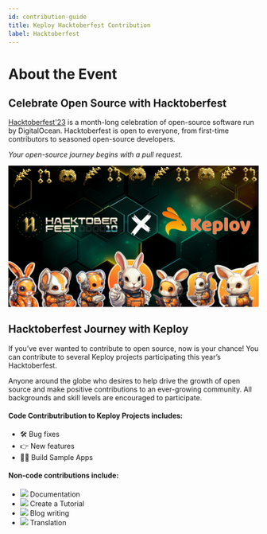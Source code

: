 ```yaml
---
id: contribution-guide
title: Keploy Hacktoberfest Contribution
label: Hacktoberfest
---
```


# About the Event

## Celebrate Open Source with Hacktoberfest

<a href='https://hacktoberfest.com/'>Hacktoberfest'23</a> is a month-long celebration of open-source software run by DigitalOcean. Hacktoberfest is open to everyone, from first-time contributors to seasoned open-source developers. 

*Your open-source journey begins with a pull request.*

![Hacktoberfest'2023](../../../static/img/hacktoberfest-2023.png)

## Hacktoberfest Journey with Keploy

If you’ve ever wanted to contribute to open source, now is your chance! You can contribute to several Keploy projects participating this year’s Hacktoberfest.

Anyone around the globe who desires to help drive the growth of open source and make positive contributions to an ever-growing community. All backgrounds and skill levels are encouraged to participate.

#### Code Contributribution to Keploy Projects includes:

  - 🛠️ Bug fixes
  - 👉 New features
  - 👨‍💻 Build Sample Apps

#### Non-code contributions include:
  - <img src="https://www.svgrepo.com/show/157174/document.svg" width='20px'/> Documentation
  - <img src="https://www.svgrepo.com/show/294283/youtube.svg" width='20px'/> Create a Tutorial
  - <img src="https://www.svgrepo.com/show/10712/pencil.svg" width='20px'/> Blog writing
  - <img src="https://www.svgrepo.com/show/450193/language.svg" width='20px'/> Translation
